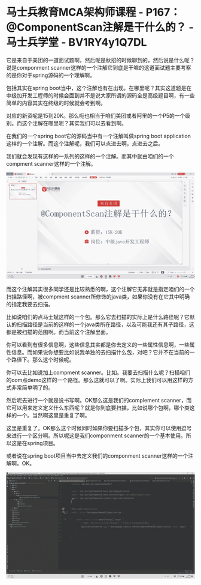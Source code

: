 # 马士兵教育MCA架构师课程 - P167：@ComponentScan注解是干什么的？ - 马士兵学堂 - BV1RY4y1Q7DL

它是来自于美团的一道面试题啊，然后呢是秋招的时候聊到的，然后说是什么呢？说是componment scanner这样的一个注解它到底是干嘛的这道面试题主要考察的是你对于spring源码的一个理解啊。

包括其实在spring boot当中，这个注解也有在出现。在哪里呢？其实这道题是在中级加开发工程师的时候会面到并不是说大家所谓的源码全是高级题目啊，有一些简单的内容其实在终级的时候就会考到啊。

对应的新资呢是15到20K。那么呃也相当于咱们美团或者阿里的一个P5的一个级别。而这个注解在哪里呢？其实我们可以去看到啊。

在我们的一个spring boot它的源码当中有一个注解叫做spring boot application这样的一个注解。而这个注解呢，我们可以点进去啊，点进去之后。

我们就会发现有这样的一系列的这样的一个注解。而其中就由咱们的一个compment scanner这样的一个注解。



![](img/052dc14b57301c8168256eceb5ba80df_1.png)

而这个注解其实很多同学还是比较熟悉的啊，这个注解它无非就是指定咱们的一个扫描路径啊，被compment scanner所修饰的java类，如果你没有在它其中明确的指定我要去扫描。

比如说咱们的点马士斌这样的一个包。那么它去扫描的实际上是什么路径呢？它默认的扫描路径是当前的这样的一个java类所在路径，以及可能我还有其子路径，这都是被扫描的范围啊。而当前这个注解里面。

你可以看到有很多信息啊，这些信息其实都是你去定义的一些属性信息啊，一些属性信息。而如果说你想要比如说我单独的去扫描什么包，对吧？它并不在当前的一个路径下。那么这个时候呢。

你可以去比如说加上compment scanner。比如。我要去扫描什么呢？扫描咱们的com点demo这样的一个路径。那么这就可以了啊。实际上我们可以用这样的方式非常简单明了的。

然后呢去进行一个就是说书写啊。OK那么这是我们的complement scanner，而它可以用来定义定义什么东西呢？就是你到底要扫描，比如说哪个包啊，哪个类这样的一个。当然啊这里是重复了啊。

这里是重复了。OK那么这个时候同时如果你要扫描多个包，其实你可以使用逗号来进行一个区分啊。所以呢这是我们componment scanner的一个基本使用。所以这是在spring项目。

或者说在spring boot项目当中去定义我们的componment scanner这样的一个注解啊。OK。



![](img/052dc14b57301c8168256eceb5ba80df_3.png)